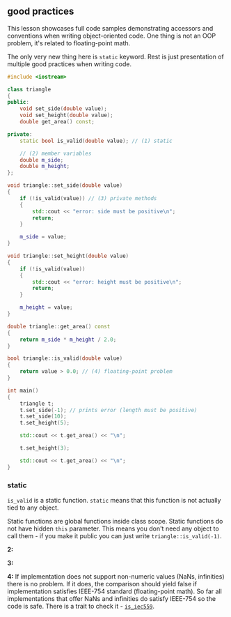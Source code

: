 
## good practices

This lesson showcases full code samples demonstrating accessors and conventions when writing object-oriented code. One thing is not an OOP problem, it's related to floating-point math.

The only very new thing here is `static` keyword. Rest is just presentation of multiple good practices when writing code.

```c++
#include <iostream>

class triangle
{
public:
    void set_side(double value);
    void set_height(double value);
    double get_area() const;

private:
    static bool is_valid(double value); // (1) static

    // (2) member variables
    double m_side;
    double m_height;
};

void triangle::set_side(double value)
{
    if (!is_valid(value)) // (3) private methods
    {
        std::cout << "error: side must be positive\n";
        return;
    }

    m_side = value;
}

void triangle::set_height(double value)
{
    if (!is_valid(value))
    {
        std::cout << "error: height must be positive\n";
        return;
    }

    m_height = value;
}

double triangle::get_area() const
{
    return m_side * m_height / 2.0;
}

bool triangle::is_valid(double value)
{
    return value > 0.0; // (4) floating-point problem
}

int main()
{
    triangle t;
    t.set_side(-1); // prints error (length must be positive)
    t.set_side(10);
    t.set_height(5);

    std::cout << t.get_area() << "\n";

    t.set_height(3);

    std::cout << t.get_area() << "\n";
}
```

### static

`is_valid` is a static function. `static` means that this function is not actually tied to any object.

Static functions are global functions inside class scope. Static functions do not have hidden `this` parameter. This means you don't need any object to call them - if you make it public you can just write `triangle::is_valid(-1)`.

**2:**

**3:**


**4:** If implementation does not support non-numeric values (NaNs, infinities) there is no problem. If it does, the comparison should yield false if implementation satisfies IEEE-754 standard (floating-point math). So far all implementations that offer NaNs and infinities do satisfy IEEE-754 so the code is safe. There is a trait to check it - [`is_iec559`](https://en.cppreference.com/w/cpp/types/numeric_limits/is_iec559).

